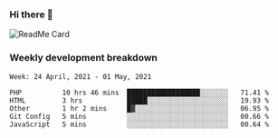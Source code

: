 ### Hi there 👋

<!--
**itzcy/itzcy** is a ✨ _special_ ✨ repository because its `README.md` (this file) appears on your GitHub profile.

Here are some ideas to get you started:

- 🔭 I’m currently working on ...
- 🌱 I’m currently learning ...
- 👯 I’m looking to collaborate on ...
- 🤔 I’m looking for help with ...
- 💬 Ask me about ...
- 📫 How to reach me: ...
- 😄 Pronouns: ...
- ⚡ Fun fact: ...
-->
![ReadMe Card](https://github-readme-stats.vercel.app/api?username=itzcy&show_icons=true&title_color=2d3198&icon_color=797cb8&text_color=24292e&bg_color=f6f8fa)

### Weekly development breakdown
<!--START_SECTION:waka-->
```text
Week: 24 April, 2021 - 01 May, 2021

PHP          10 hrs 46 mins  ██████████████████░░░░░░░   71.41 % 
HTML         3 hrs           █████░░░░░░░░░░░░░░░░░░░░   19.93 % 
Other        1 hr 2 mins     █▓░░░░░░░░░░░░░░░░░░░░░░░   06.95 % 
Git Config   5 mins          ░░░░░░░░░░░░░░░░░░░░░░░░░   00.66 % 
JavaScript   5 mins          ░░░░░░░░░░░░░░░░░░░░░░░░░   00.64 % 
```
<!--END_SECTION:waka-->
